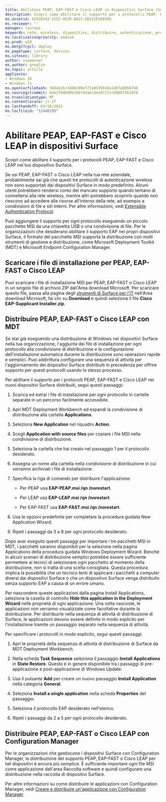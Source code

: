 ```yaml
---
title: Abilitare PEAP, EAP-FAST e Cisco LEAP in dispositivi Surface (Surface)
description: Scopri come abilitare il supporto per i protocolli PEAP, EAP-FAST e Cisco LEAP nel tuo dispositivo Surface.
ms.assetid: A281EFA3-1552-467D-8A21-EB151E58856D
ms.reviewer: ''
manager: laurawi
keywords: rete, wireless, dispositivo, distribuire, autenticazione, protocollo
ms.localizationpriority: medium
ms.prod: w10
ms.mktglfcycl: deploy
ms.pagetype: surface, devices
ms.sitesec: library
author: coveminer
ms.author: greglin
ms.topic: article
appliesto:
- Windows 10
- Windows 11
ms.openlocfilehash: 368ab2bc1480c00ef27a9d35910a1db7a6856748
ms.sourcegitcommit: beb2f9db90b19b74da6cdee8717cc0888f3b1d70
ms.translationtype: MT
ms.contentlocale: it-IT
ms.lasthandoff: 03/16/2022
ms.locfileid: "12448299"
---
```

# <a name="enable-peap-eap-fast-and-cisco-leap-on-surface-devices"></a>Abilitare PEAP, EAP-FAST e Cisco LEAP in dispositivi Surface

Scopri come abilitare il supporto per i protocolli PEAP, EAP-FAST e Cisco LEAP nel tuo dispositivo Surface.

Se usi PEAP, EAP-FAST o Cisco LEAP nella tua rete aziendale, probabilmente sai già che questi tre protocolli di autenticazione wireless non sono supportati dai dispositivi Surface in modo predefinito. Alcuni utenti potrebbero rendersi conto del mancato supporto quando tentano di connettersi alla rete wireless, mentre altri potrebbero scoprirlo quando non riescono ad accedere alle risorse all'interno della rete, ad esempio a condivisioni di file e siti interni. Per altre informazioni, vedi [Extensible Authentication Protocol](/windows-server/networking/technologies/extensible-authentication-protocol/network-access).

Puoi aggiungere il supporto per ogni protocollo eseguendo un piccolo pacchetto MSI da una chiavetta USB o una condivisione di file. Per le organizzazioni che desiderano abilitare il supporto EAP nei propri dispositivi Surface, il formato del pacchetto MSI supporta la distribuzione con molti strumenti di gestione e distribuzione, come Microsoft Deployment Toolkit (MDT) e Microsoft Endpoint Configuration Manager.

## <a name="download-peap-eap-fast-or-cisco-leap-installation-files"></a><a href="" id="download-peap--eap-fast--or-cisco-leap-installation-files--"></a>Scaricare i file di installazione per PEAP, EAP-FAST o Cisco LEAP

Puoi scaricare i file di installazione MSI per PEAP, EAP-FAST o Cisco LEAP in un singolo file di archivio ZIP dall'Area download Microsoft. Per scaricare questo file, passa alla pagina degli [strumenti di Surface per l'IT](https://www.microsoft.com/download/details.aspx?id=46703) nell'Area download Microsoft, fai clic su **Download** e quindi seleziona il file **Cisco EAP-Supplicant Installer.zip**.

## <a name="deploy-peap-eap-fast-or-cisco-leap-with-mdt"></a>Distribuire PEAP, EAP-FAST o Cisco LEAP con MDT

Se stai già eseguendo una distribuzione di Windows nei dispositivi Surface nella tua organizzazione, l'aggiunta dei file di installazione per ogni protocollo alla condivisione di distribuzione e la configurazione dell'installazione automatica durante la distribuzione sono operazioni rapide e semplici. Puoi addirittura configurare una sequenza di attività per l'aggiornamento dei dispositivi Surface distribuiti in precedenza per offrire supporto per questi protocolli usando lo stesso processo.

Per abilitare il supporto per i protocolli PEAP, EAP-FAST e Cisco LEAP nei nuovi dispositivi Surface distribuiti, segui questi passaggi:

1. Scarica ed estrai i file di installazione per ogni protocollo in cartelle separate in un percorso facilmente accessibile.

2. Apri MDT Deployment Workbench ed espandi la condivisione di distribuzione alla cartella **Applications**.

3. Seleziona **New Application** nel riquadro **Action**.

4. Scegli **Application with source files** per copiare i file MSI nella condivisione di distribuzione.

5. Seleziona la cartella che hai creato nel passaggio 1 per il protocollo desiderato.

6. Assegna un nome alla cartella nella condivisione di distribuzione in cui verranno archiviati i file di installazione.

7. Specifica la riga di comando per distribuire l'applicazione:

    - Per PEAP usa **EAP-PEAP.msi /qn /norestart**.

    - Per LEAP usa **EAP-LEAP.msi /qn /norestart**.

    - Per EAP-FAST usa **EAP-FAST.msi /qn /norestart**.

8. Usa le opzioni predefinite per completare la procedura guidata New Application Wizard.

9. Ripeti i passaggi da 3 a 8 per ogni protocollo desiderato.

Dopo aver eseguito questi passaggi per importare i tre pacchetti MSI in MDT, i pacchetti saranno disponibili per la selezione nella pagina Applications della procedura guidata Windows Deployment Wizard. Benché in alcuni scenari di distribuzione semplici potrebbe essere sufficiente permettere ai tecnici di selezionare ogni pacchetto al momento della distribuzione, non si tratta di una scelta consigliata. Questa procedura implica la possibilità che un tecnico tenti di applicare i pacchetti a computer diversi dai dispositivi Surface o che un dispositivo Surface venga distribuito senza supporto EAP a causa di un errore umano.

Per nascondere queste applicazioni dalla pagina Install Applications, seleziona la casella di controllo **Hide this application in the Deployment Wizard** nelle proprietà di ogni applicazione. Una volta nascoste, le applicazioni non verranno visualizzate come facoltative durante la distribuzione. Per distribuirle nella sequenza di attività di distribuzione di Surface, le applicazioni devono essere definite in modo esplicito per l'installazione tramite un passaggio separato nella sequenza di attività.

Per specificare i protocolli in modo esplicito, segui questi passaggi:

1. Apri le proprietà della sequenza di attività di distribuzione di Surface da MDT Deployment Workbench.

2. Nella scheda **Task Sequence** seleziona il passaggio **Install Applications** in **State Restore**. Questo è in genere disponibile tra i passaggi di pre-applicazione e post-applicazione di Windows Update.

3. Usa il pulsante **Add** per creare un nuovo passaggio **Install Application** nella categoria **General**.

4. Seleziona **Install a single application** nella scheda **Properties** del passaggio.

5. Seleziona il protocollo EAP desiderato nell'elenco.

6. Ripeti i passaggi da 2 a 5 per ogni protocollo desiderato.

## <a name="deploy-peap-eap-fast-or-cisco-leap-with-configuration-manager"></a>Distribuire PEAP, EAP-FAST o Cisco LEAP con Configuration Manager

Per le organizzazioni che gestiscono i dispositivi Surface con Configuration Manager, la distribuzione del supporto PEAP, EAP-FAST o Cisco LEAP per tali dispositivi è ancora più semplice. È sufficiente importare ogni file MSI come applicazione dall'area Raccolta software e quindi configurare una distribuzione nella raccolta di dispositivi Surface.

Per altre informazioni su come distribuire le applicazioni con Configuration Manager, vedi [Creare e distribuire un'applicazione con Configuration Manager](/mem/configmgr/apps/get-started/create-and-deploy-an-application).

